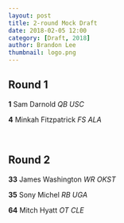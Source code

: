 ```yaml
---
layout: post
title: 2-round Mock Draft
date: 2018-02-05 12:00
category: [Draft, 2018]
author: Brandon Lee
thumbnail: logo.png
---
```


## Round 1
**1**  Sam Darnold  _QB  USC_

**4**  Minkah Fitzpatrick  _FS ALA_

<br>

## Round 2
**33**  James Washington  _WR OKST_

**35**  Sony Michel  _RB UGA_

**64** Mitch Hyatt  _OT CLE_


